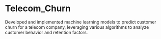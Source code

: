 # Telecom_Churn
Developed and implemented machine learning models to predict customer churn for a telecom company, leveraging various algorithms to analyze customer behavior and retention factors.
